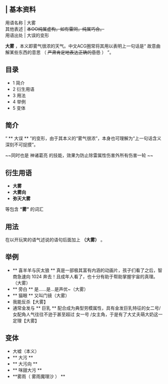 |  **基本资料**  
---  
用语名称  |  大雾   
其他表述  |  ~~本OO纯属虚构，如有雷同，纯属巧合。~~  
用语出处  |  大误的变形   
  
**大雾** ，本义即雾气很浓的天气。中文ACG圈常将其用以表明上一句话是“  故意曲解某些东西的意思  （  ~~严肃肯定地表达正确的意思~~ ）  ”。

##  目录

  * 1  简介 
  * 2  衍生用语 
  * 3  用法 
  * 4  举例 
  * 5  变体 

##  简介

“ ** 大误  ** ”的变形，由于其本义的“雾气很浓”，本身也可理解为“上一句话含义深刻不可捉摸”。

~~同时也是 神诸葛亮  的技能，效果为防止除雷属性伤害外所有伤害一轮 ~~

##  衍生用语

  * **大雾**
  * **大雾向**
  * **弥天大雾**

等包含 **“雾”** 的词汇

##  用法

在以开玩笑的语气述说的语句后面加上 **（大雾）** 。

##  举例

  * ** 喜羊羊与灰太狼  ** 真是一部极其富有内涵的动画片，孩子们看了之后，智商急速向 1024 奔去！且成年人看了，也十分有助于帮助掌握宇宙的真理。（大雾） 
  * ** 旁白  ** 是……是…是声优~（大雾） 
  * ** 猫眼  ** 又叫门镜（大雾） 
  * 我能反杀【大雾】 
  * 通常金发与 ** 巨乳  ** 配合成为典型劳模属性，具有金发巨乳特征的女二号/女配角人气往往不逊于甚至超过  女一号  /女主角，于是有了大丈夫萌大奶这一定理【大雾】 

##  变体

  * 大嘘（本义） 
  * ** 大污  **
  * ** 大污向  **
  * ** 咪甜大污  **
  * **雾雨（ 雾雨魔理沙  ） **

